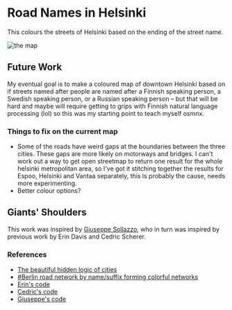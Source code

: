 # Road Names in Helsinki
This colours the streets of Helsinki based on the ending of the street name.

![the map](..blob/master/images/Greater_Helsinki_with_scale.png)

## Future Work
My eventual goal is to make a coloured map of downtown Helsinki based on if streets named after people are named after a Finnish speaking person, a Swedish speaking person, or a Russian speaking person – but that will be hard and maybe will require getting to grips with Finnish natural language processing (lol) so this was my starting point to teach myself osmnx.

### Things to fix on the current map
* Some of the roads have weird gaps at the boundaries between the three cities. These gaps are more likely on motorways and bridges. I can't work out a way to get open streetmap to return one result for the whole helsinki metropolitan area, so I've got it stitching together the results for Espoo, Helsinki and Vantaa separately, this is probably the cause, needs more experimenting. 
* Better colour options?

## Giants' Shoulders

This work was inspired by [Giuseppe Sollazzo](https://twitter.com/puntofisso/status/1213135545121099777), who in turn was inspired by previous work by Erin Davis and Cedric Scherer.

### References
* [The beautiful hidden logic of cities](https://erdavis.com/2019/07/27/the-beautiful-hidden-logic-of-cities/)
* [#Berlin road network by name/suffix forming colorful networks](https://twitter.com/CedScherer/status/1195420409434382336)
* [Erin's code](https://github.com/erdavis1/RoadColors)
* [Cedric's code](https://github.com/Z3tt/30DayMapChallenge)
* [Giuseppe's code](https://github.com/puntofisso/OSMnxNotebooks/blob/master/Street%20colouring.ipynb)

